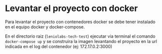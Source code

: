 # Levantar el proyecto con docker

Para levantar el proyecto con contenedores docker se debe tener instalado en el equipo docker y docker-compose.

En el directorio raiz (`leniolabs-tech-test`) ejecutar via terminal el comando `docker-compose up` y se construira la imagen levantando el proyecto en la url indicada en el log del contenedor (ej: 172.17.0.2:3000)